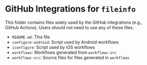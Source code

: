 # GitHub Integrations for `fileinfo`

This folder contains files solely used by the GitHub integrations (e.g., GitHub
Actions).  Users should not need to use any of these files.

- `README.md`: This file
- `configure-android`: Script used by Android workflows
- `iconfigure`: Script used by iOS workflows
- `workflows`: Workflows generated from `workflows-src`
- `workflows-src`: Source files for files generated in `workflows`
